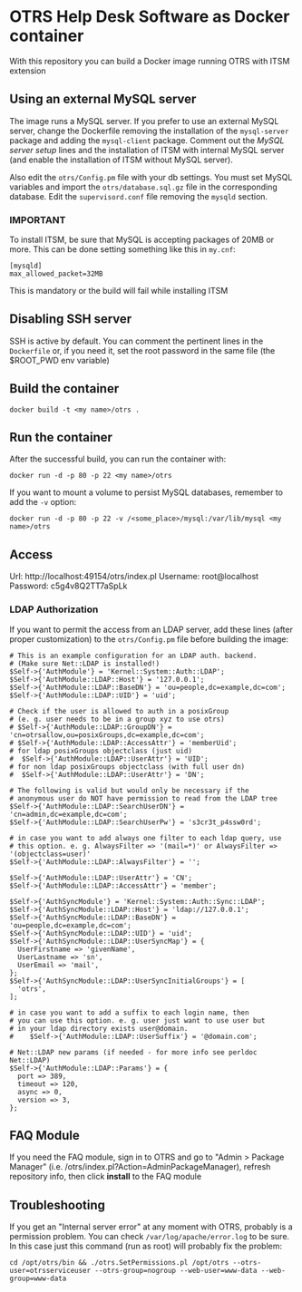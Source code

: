 # OTRS Help Desk Software as Docker container

With this repository you can build a Docker image running OTRS with ITSM extension

## Using an external MySQL server

The image runs a MySQL server. If you prefer to use an external MySQL server, change the Dockerfile removing the installation of the `mysql-server` package and adding the `mysql-client` package. Comment out the _MySQL server setup_ lines and the installation of ITSM with internal MySQL server (and enable the installation of ITSM without MySQL server).

Also edit the `otrs/Config.pm` file with your db settings. You must set MySQL variables and import the `otrs/database.sql.gz` file in the corresponding database.
Edit the `supervisord.conf` file removing the `mysqld` section.

### IMPORTANT

To install ITSM, be sure that MySQL is accepting packages of 20MB or more. This can be done setting something like this in `my.cnf`:

```
[mysqld]
max_allowed_packet=32MB
```

This is mandatory or the build will fail while installing ITSM

## Disabling SSH server

SSH is active by default. You can comment the pertinent lines in the `Dockerfile` or, if you need it, set the root password in the same file (the $ROOT_PWD env variable)

## Build the container

```
docker build -t <my name>/otrs .
```

## Run the container

After the successful build, you can run the container with:

```
docker run -d -p 80 -p 22 <my name>/otrs
```

If you want to mount a volume to persist MySQL databases, remember to add the `-v` option:

```
docker run -d -p 80 -p 22 -v /<some_place>/mysql:/var/lib/mysql <my name>/otrs
```

## Access

Url: http://localhost:49154/otrs/index.pl
Username: root@localhost
Password: c5g4v8Q2TT7aSpLk

### LDAP Authorization

If you want to permit the access from an LDAP server, add these lines (after proper customization) to the `otrs/Config.pm` file before building the image:

```
# This is an example configuration for an LDAP auth. backend.
# (Make sure Net::LDAP is installed!)
$Self->{'AuthModule'} = 'Kernel::System::Auth::LDAP';
$Self->{'AuthModule::LDAP::Host'} = '127.0.0.1';
$Self->{'AuthModule::LDAP::BaseDN'} = 'ou=people,dc=example,dc=com';
$Self->{'AuthModule::LDAP::UID'} = 'uid';

# Check if the user is allowed to auth in a posixGroup
# (e. g. user needs to be in a group xyz to use otrs)
# $Self->{'AuthModule::LDAP::GroupDN'} = 'cn=otrsallow,ou=posixGroups,dc=example,dc=com';
# $Self->{'AuthModule::LDAP::AccessAttr'} = 'memberUid';
# for ldap posixGroups objectclass (just uid)
#  $Self->{'AuthModule::LDAP::UserAttr'} = 'UID';
# for non ldap posixGroups objectclass (with full user dn)
#  $Self->{'AuthModule::LDAP::UserAttr'} = 'DN';

# The following is valid but would only be necessary if the
# anonymous user do NOT have permission to read from the LDAP tree
$Self->{'AuthModule::LDAP::SearchUserDN'} = 'cn=admin,dc=example,dc=com';
$Self->{'AuthModule::LDAP::SearchUserPw'} = 's3cr3t_p4ssw0rd';

# in case you want to add always one filter to each ldap query, use
# this option. e. g. AlwaysFilter => '(mail=*)' or AlwaysFilter => '(objectclass=user)'
$Self->{'AuthModule::LDAP::AlwaysFilter'} = '';

$Self->{'AuthModule::LDAP::UserAttr'} = 'CN';
$Self->{'AuthModule::LDAP::AccessAttr'} = 'member';

$Self->{'AuthSyncModule'} = 'Kernel::System::Auth::Sync::LDAP';
$Self->{'AuthSyncModule::LDAP::Host'} = 'ldap://127.0.0.1';
$Self->{'AuthSyncModule::LDAP::BaseDN'} = 'ou=people,dc=example,dc=com';
$Self->{'AuthSyncModule::LDAP::UID'} = 'uid';
$Self->{'AuthSyncModule::LDAP::UserSyncMap'} = {
  UserFirstname => 'givenName',
  UserLastname => 'sn',
  UserEmail => 'mail',
};
$Self->{'AuthSyncModule::LDAP::UserSyncInitialGroups'} = [
  'otrs',
];

# in case you want to add a suffix to each login name, then
# you can use this option. e. g. user just want to use user but
# in your ldap directory exists user@domain.
#    $Self->{'AuthModule::LDAP::UserSuffix'} = '@domain.com';

# Net::LDAP new params (if needed - for more info see perldoc Net::LDAP)
$Self->{'AuthModule::LDAP::Params'} = {
  port => 389,
  timeout => 120,
  async => 0,
  version => 3,
};
```

## FAQ Module

If you need the FAQ module, sign in to OTRS and go to "Admin > Package Manager" (i.e. /otrs/index.pl?Action=AdminPackageManager), refresh repository info, then click **install** to the FAQ module

## Troubleshooting

If you get an "Internal server error" at any moment with OTRS, probably is a permission problem. You can check `/var/log/apache/error.log` to be sure.
In this case just this command (run as root) will probably fix the problem:

```
cd /opt/otrs/bin && ./otrs.SetPermissions.pl /opt/otrs --otrs-user=otrsserviceuser --otrs-group=nogroup --web-user=www-data --web-group=www-data
```
